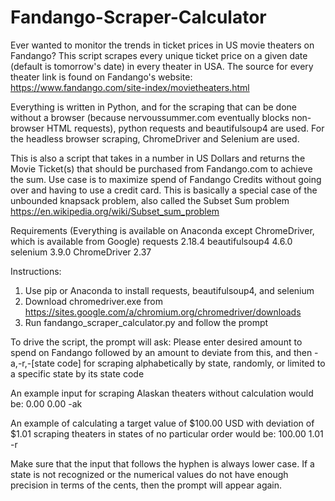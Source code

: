 # Fandango-Scraper-Calculator
Ever wanted to monitor the trends in ticket prices in US movie theaters on Fandango? This script scrapes every unique ticket price on a given date (default is tomorrow's date) in every theater in USA. The source for every theater link is found on Fandango's website: https://www.fandango.com/site-index/movietheaters.html

Everything is written in Python, and for the scraping that can be done without a browser (because nervoussummer.com eventually blocks non-browser HTML requests), python requests and beautifulsoup4 are used. For the headless browser scraping, ChromeDriver and Selenium are used.

This is also a script that takes in a number in US Dollars and returns the Movie Ticket(s) that should be purchased from Fandango.com to achieve the sum. Use case is to maximize spend of Fandango Credits without going over and having to use a credit card. This is basically a special case of the unbounded knapsack problem, also called the Subset Sum problem https://en.wikipedia.org/wiki/Subset_sum_problem

Requirements (Everything is available on Anaconda except ChromeDriver, which is available from Google)
requests 2.18.4
beautifulsoup4 4.6.0
selenium 3.9.0 
ChromeDriver 2.37

Instructions:
1) Use pip or Anaconda to install requests, beautifulsoup4, and selenium
2) Download chromedriver.exe from https://sites.google.com/a/chromium.org/chromedriver/downloads
3) Run fandango_scraper_calculator.py and follow the prompt

To drive the script, the prompt will ask:
Please enter desired amount to spend on Fandango followed by an amount to deviate from this, and then -a,-r,-[state code] for scraping alphabetically by state, randomly, or limited to a specific state by its state code

An example input for scraping Alaskan theaters without calculation would be:
0.00 0.00 -ak

An example of calculating a target value of $100.00 USD with deviation of $1.01 scraping theaters in states of no particular order would be:
100.00 1.01 -r

Make sure that the input that follows the hyphen is always lower case. If a state is not recognized or the numerical values do not have enough precision in terms of the cents, then the prompt will appear again.